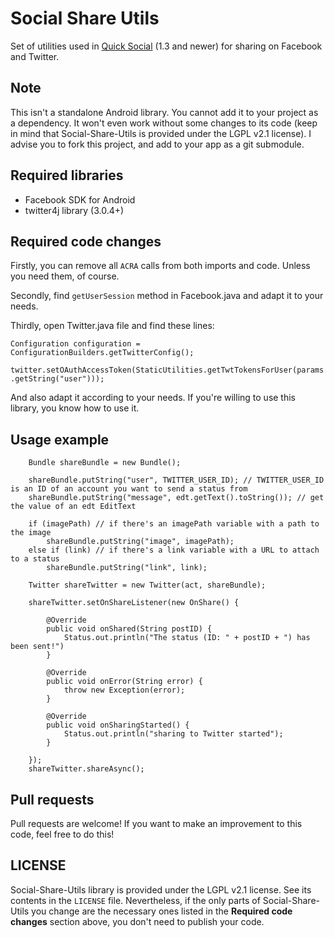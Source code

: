 Social Share Utils
==================

Set of utilities used in [Quick Social](https://play.google.com/store/apps/details?id=cc.lupine.quicksocial) (1.3 and newer) for sharing on Facebook and Twitter.

## Note

This isn't a standalone Android library. You cannot add it to your project as a dependency. It won't even work without some changes to its code (keep in mind that Social-Share-Utils is provided under the LGPL v2.1 license). I advise you to fork this project, and add to your app as a git submodule.

## Required libraries

* Facebook SDK for Android
* twitter4j library (3.0.4+)

## Required code changes

Firstly, you can remove all `ACRA` calls from both imports and code. Unless you need them, of course.

Secondly, find `getUserSession` method in Facebook.java and adapt it to your needs.

Thirdly, open Twitter.java file and find these lines:

`Configuration configuration = ConfigurationBuilders.getTwitterConfig();`

`twitter.setOAuthAccessToken(StaticUtilities.getTwtTokensForUser(params.getString("user")));`

And also adapt it according to your needs. If you're willing to use this library, you know how to use it.

## Usage example

```
	Bundle shareBundle = new Bundle();
	
	shareBundle.putString("user", TWITTER_USER_ID); // TWITTER_USER_ID is an ID of an account you want to send a status from
	shareBundle.putString("message", edt.getText().toString()); // get the value of an edt EditText 

	if (imagePath) // if there's an imagePath variable with a path to the image
		shareBundle.putString("image", imagePath);
	else if (link) // if there's a link variable with a URL to attach to a status
		shareBundle.putString("link", link);

	Twitter shareTwitter = new Twitter(act, shareBundle);
	
	shareTwitter.setOnShareListener(new OnShare() {

		@Override
		public void onShared(String postID) {
			Status.out.println("The status (ID: " + postID + ") has been sent!")
		}

		@Override
		public void onError(String error) {
			throw new Exception(error);
		}

		@Override
		public void onSharingStarted() {
			Status.out.println("sharing to Twitter started");
		}

	});
	shareTwitter.shareAsync();
```

## Pull requests

Pull requests are welcome! If you want to make an improvement to this code, feel free to do this!

## LICENSE

Social-Share-Utils library is provided under the LGPL v2.1 license. See its contents in the `LICENSE` file. Nevertheless, if the only parts of Social-Share-Utils you change are the necessary ones listed in the **Required code changes** section above, you don't need to publish your code.

